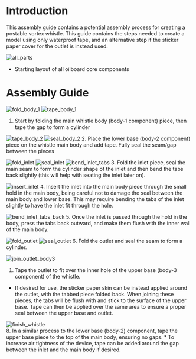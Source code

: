 # Introduction

This assembly guide contains a potential assembly process for creating a postable vortex whistle. This guide contains the steps needed to create a model using only waterproof tape, and an alternative step if the sticker paper cover for the outlet is instead used.



![all_parts](images\allparts.jpg)
* Starting layout of all oilboard core components





# Assembly Guide


![fold_body_1](images\b1_1.jpg)
![tape_body_1](images\b1_2.jpg)
1. Start by folding the main whistle body (body-1 component) piece, then tape the gap to form a cylinder

![tape_body_2](images\b2_1.jpg)
![seal_body_2](images\b2_2.jpg)
2. Place the lower base (body-2 component) piece on the whistle main body and add tape. Fully seal the seam/gap between the pieces

![fold_inlet](images\inlet_1.jpg)
![seal_inlet](images\inlet_2.jpg)
![bend_inlet_tabs](images\inlet_3.jpg)
3. Fold the inlet piece, seal the main seam to form the cylinder shape of the inlet and then bend the tabs back slightly (this will help with seating the inlet later on).

![insert_inlet](images\inlet_4.jpg)
4. Insert the inlet into the main body piece through the small hold in the main body, being careful not to damage the seal between the main body and lower base. This may require bending the tabs of the inlet slightly to have the inlet fit through the hole.


![bend_inlet_tabs_back](images\inlet_5.jpg)
5. Once the inlet is passed through the hold in the body, press the tabs back outward, and make them flush with the inner wall of the main body.

![fold_outlet](images\outlet_1.jpg)
![seal_outlet](images\outlet_2.jpg)
6. Fold the outlet and seal the seam to form a cylinder.

![join_outlet_body3](images\b3_1.jpg)
1.  Tape the outlet to fit over the inner hole of the upper base (body-3 component) of the whistle.
   * If desired for use, the sticker paper skin can be instead applied around the outlet, with the tabbed piece folded back. When joining these pieces, the tabs will be flush with and stick to the surface of the upper base. Tape can then be applied over the same area to ensure a proper seal between the upper base and outlet.

![finish_whistle](images\final.jpg)  
8.  In a similar process to the lower base (body-2) component, tape the upper base piece to the top of the main body, ensuring no gaps.
    * To increase air tightness of the device, tape can be added around the gap between the inlet and the main body if desired.
